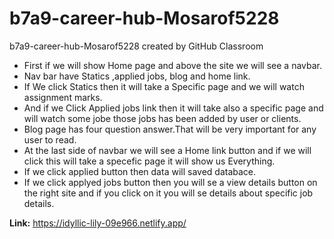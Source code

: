 # b7a9-career-hub-Mosarof5228

b7a9-career-hub-Mosarof5228 created by GitHub Classroom

- First if we will show Home page and above the site we will see a navbar.
- Nav bar have Statics ,applied jobs, blog and home link.
- If We click Statics then it will take a Specific page and we will watch assignment marks.
- And if we Click Applied jobs link then it will take also a specific page and will watch some jobe those jobs has been added by user or clients.
- Blog page has four question answer.That will be very important for any user to read.
- At the last side of navbar we will see a Home link button and if we will click this will take a specefic page it will show us Everything.
- If we click applied button then data will saved databace.
- If we click applyed jobs button then you will se a view details button on the right site and if you click on it you will se details about specific job details.

**Link:** https://idyllic-lily-09e966.netlify.app/

